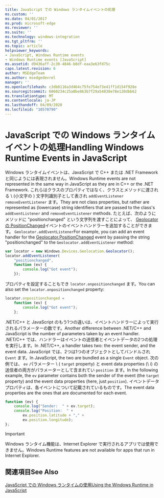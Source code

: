 ```yaml
---
title: JavaScript での Windows ランタイムイベントの処理
ms.custom: ''
ms.date: 04/01/2017
ms.prod: microsoft-edge
ms.reviewer: ''
ms.suite: ''
ms.technology: windows-integration
ms.tgt_pltfrm: ''
ms.topic: article
helpviewer_keywords:
- JavaScript, Windows Runtime events
- Windows Runtime events [JavaScript]
ms.assetid: d9436aff-2c30-4846-b8df-eaa3e63fd75c
caps.latest.revision: 6
author: MSEdgeTeam
ms.author: msedgedevrel
manager: ''
ms.openlocfilehash: c3db0116a3d464c75fe754e73e41ff1d154f928e
ms.sourcegitcommit: 6860234c25a8be863b7f29a54838e78e120dbb62
ms.translationtype: MT
ms.contentlocale: ja-JP
ms.lasthandoff: 04/09/2020
ms.locfileid: "10570790"
---
```

# <span data-ttu-id="8480e-102">JavaScript での Windows ランタイムイベントの処理</span><span class="sxs-lookup"><span data-stu-id="8480e-102">Handling Windows Runtime Events in JavaScript</span></span>  

<span data-ttu-id="8480e-103">Windows ランタイムイベントは、JavaScript で C++ または .NET Framework と同じようには表現されません。</span><span class="sxs-lookup"><span data-stu-id="8480e-103">Windows Runtime events are not represented in the same way in JavaScript as they are in C++ or the .NET Framework.</span></span>  <span data-ttu-id="8480e-104">これらはクラスのプロパティではなく、クラスとメソッドに渡される \ (小文字の \) 文字列識別子として表され `addEventListener` `removeEventListener` ます。</span><span class="sxs-lookup"><span data-stu-id="8480e-104">They are not class properties, but rather are represented as \(lowercase\) string identifiers that are passed to the class's `addEventListener` and `removeEventListener` methods.</span></span>  <span data-ttu-id="8480e-105">たとえば、次のようにメソッドに "positionchanged" という文字列を渡すことによって、 [Geolocator の PositionChanged][UwpWindowsGeolocationGeolocatorDevicesPositionChanged]イベントのイベントハンドラーを追加することができます。 `Geolocator.addEventListener`</span><span class="sxs-lookup"><span data-stu-id="8480e-105">For example, you can add an event handler for the [Geolocator.PositionChanged][UwpWindowsGeolocationGeolocatorDevicesPositionChanged] event by passing the string "positionchanged" to the `Geolocator.addEventListener` method:</span></span>  

```javascript  
var locator = new Windows.Devices.Geolocation.Geolocator();
locator.addEventListener(
    "positionchanged",
    function (ev) {
        console.log("Got event");
    });
```  

<span data-ttu-id="8480e-106">プロパティを設定することもでき `locator.onpositionchanged` ます。</span><span class="sxs-lookup"><span data-stu-id="8480e-106">You can also set the `locator.onpositionchanged` property:</span></span>  

```javascript
locator.onpositionchanged =
    function (ev) {
        console.log("Got event");
    };
```  

<span data-ttu-id="8480e-107">.NET/C++ と JavaScript のもう1つの違いは、イベントハンドラーによって実行されるパラメーターの数です。</span><span class="sxs-lookup"><span data-stu-id="8480e-107">Another difference between .NET/C++ and JavaScript is the number of parameters taken by an event handler.</span></span>  <span data-ttu-id="8480e-108">.NET/C++ では、ハンドラーはイベントの送信者とイベントデータの2つの処理を実行します。</span><span class="sxs-lookup"><span data-stu-id="8480e-108">In .NET/C++, a handler takes two:  the event sender, and the event data.</span></span>  <span data-ttu-id="8480e-109">JavaScript では、2つは1つのオブジェクトとしてバンドルされ `Event` ます。</span><span class="sxs-lookup"><span data-stu-id="8480e-109">In JavaScript, the two are bundled as a single `Event` object.</span></span>  <span data-ttu-id="8480e-110">次の例では、 `ev` パラメーター \ ( `target` property) と event data properties (\ i) の送信者の両方がパラメーターとして含まれてい `position` ます。</span><span class="sxs-lookup"><span data-stu-id="8480e-110">In the following example, the `ev` parameter contains both the sender of the event \(the `target` property\) and the event data properties \(here, just `position`\).</span></span>  <span data-ttu-id="8480e-111">イベントデータプロパティは、各イベントについて記載されているものです。</span><span class="sxs-lookup"><span data-stu-id="8480e-111">The event data properties are the ones that are documented for each event.</span></span>  

```javascript
function (ev) {
    console.log("Sender:  " + ev.target);
    console.log("Position:  " +
        ev.position.latitude + "," +
        ev.position.longitude);
};
```  

> [!IMPORTANT]
> <span data-ttu-id="8480e-112">Windows ランタイム機能は、Internet Explorer で実行されるアプリでは使用できません。</span><span class="sxs-lookup"><span data-stu-id="8480e-112">Windows Runtime features are not available for apps that run in Internet Explorer.</span></span>  

## <span data-ttu-id="8480e-113">関連項目</span><span class="sxs-lookup"><span data-stu-id="8480e-113">See Also</span></span>  

[<span data-ttu-id="8480e-114">JavaScript での Windows ランタイムの使用</span><span class="sxs-lookup"><span data-stu-id="8480e-114">Using the Windows Runtime in JavaScript</span></span>][WindowsRuntimeJavascript]  

 <!-- image links -->  

 <!-- links -->  

[WindowsRuntimeJavascript]: /microsoft-edge/windows-runtime/using-the-windows-runtime-in-javascript "JavaScript での Windows ランタイムの使用"  

[UwpWindowsGeolocationGeolocatorDevicesPositionChanged]: /uwp/api/Windows.Devices.Geolocation.Geolocator#Windows_Devices_Geolocation_Geolocator_PositionChanged "Geolocator クラス"  
